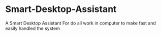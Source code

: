 # Smart-Desktop-Assistant
A Smart Desktop Assistant For do all work in computer to make fast and easily handled the system  
